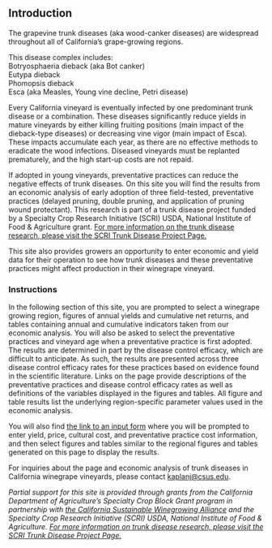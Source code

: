 ## Introduction

The grapevine trunk diseases (aka wood-canker diseases) are widespread throughout all of California’s grape-growing regions.
 
 This disease complex includes:  
 Botryosphaeria dieback (aka Bot canker)  
 Eutypa dieback  
 Phomopsis dieback  
 Esca (aka Measles, Young vine decline, Petri disease)  
 
 Every California vineyard is eventually infected by one predominant trunk disease or a combination. These diseases significantly reduce yields in mature vineyards by either killing fruiting positions (main impact of the dieback-type diseases) or decreasing vine vigor (main impact of Esca). These impacts accumulate each year, as there are no effective methods to eradicate the wood infections. Diseased vineyards must be replanted prematurely, and the high start-up costs are not repaid.

If adopted in young vineyards, preventative practices can reduce the negative effects of trunk diseases. On this site you will find the results from an economic analysis of early adoption of three field-tested, preventative practices (delayed pruning, double pruning, and application of pruning wound protectant). This research is part of a trunk disease project funded by a Specialty Crop Research Initiative (SCRI) USDA, National Institute of Food &amp; Agriculture grant. [For more information on the trunk disease research, please visit the SCRI Trunk Disease Project Page.](http://treeandvinetrunkdiseases.org)
 
 This site also provides growers an opportunity to enter economic and yield data for their operation to see how trunk diseases and these preventative practices might affect production in their winegrape vineyard.

### Instructions

In the following section of this site, you are prompted to select a winegrape growing region, figures of annual yields and cumulative net returns, and tables containing annual and cumulative indicators taken from our economic analysis. You will also be asked to select the preventative practices and vineyard age when a preventative practice is first adopted. The results are determined in part by the disease control efficacy, which are difficult to anticipate. As such, the results are presented across three disease control efficacy rates for these practices based on evidence found in the scientific literature. Links on the page provide descriptions of the preventative practices and disease control efficacy rates as well as definitions of the variables displayed in the figures and tables. All figure and table results list the underlying region-specific parameter values used in the economic analysis.

You will also find [the link to an input form](custom-parameters.html) where you will be prompted to enter yield, price, cultural cost, and preventative practice cost information, and then select figures and tables similar to the regional figures and tables generated on this page to display the results.

For inquiries about the page and economic analysis of trunk diseases in California winegrape vineyards, please contact [kaplanj@csus.edu](mailto:kaplanj@csus.edu).  

*Partial support for this site is provided through grants from the California Department of Agriculture’s Specialty Crop Block Grant program in partnership with [the California Sustainable Winegrowing Alliance](http://sustainablewinegrowing.org) and the Specialty Crop Research Initiative (SCRI) USDA, National Institute of Food &amp; Agriculture. [For more information on trunk disease research, please visit the SCRI Trunk Disease Project Page.](http://treeandvinetrunkdiseases.org)*